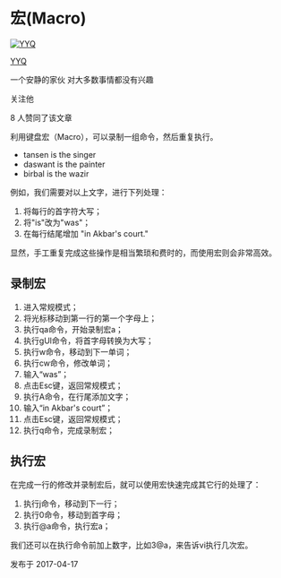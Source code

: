# 宏(Macro)

[![YYQ](https://pic2.zhimg.com/v2-c4432de041354a82800b86e53483c9c7_xs.jpg?source=172ae18b)](https://www.zhihu.com/people/anthony.yuan)

[YYQ](https://www.zhihu.com/people/anthony.yuan)

一个安静的家伙 对大多数事情都没有兴趣

关注他

8 人赞同了该文章

利用键盘宏（Macro），可以录制一组命令，然后重复执行。

- tansen is the singer
- daswant is the painter
- birbal is the wazir

例如，我们需要对以上文字，进行下列处理：

1. 将每行的首字符大写；
2. 将"is"改为"was"；
3. 在每行结尾增加 "in Akbar's court."

显然，手工重复完成这些操作是相当繁琐和费时的，而使用宏则会非常高效。

## **录制宏**

1. 进入常规模式；
2. 将光标移动到第一行的第一个字母上；
3. 执行qa命令，开始录制宏a；
4. 执行gUl命令，将首字母转换为大写；
5. 执行w命令，移动到下一单词；
6. 执行cw命令，修改单词；
7. 输入“was”；
8. 点击Esc键，返回常规模式；
9. 执行A命令，在行尾添加文字；
10. 输入“in Akbar's court”；
11. 点击Esc键，返回常规模式；
12. 执行q命令，完成录制宏；

## **执行宏**

在完成一行的修改并录制宏后，就可以使用宏快速完成其它行的处理了：

1. 执行j命令，移动到下一行；
2. 执行0命令，移动到首字母；
3. 执行@a命令，执行宏a；

我们还可以在执行命令前加上数字，比如3@a，来告诉vi执行几次宏。

发布于 2017-04-17